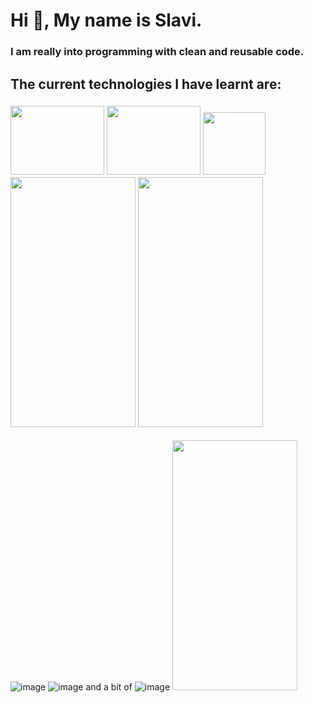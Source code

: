  # Hi 👋, My name is Slavi.
 ### I am really into programming with clean and reusable code.
 ## The current technologies I have learnt are:
 ### <img src="https://github.com/Slaviiiii/Slaviiiii/assets/106228555/f5ad561f-d743-4235-a68a-f24acb6f01d6" width="150" height="110" /> <img src="https://github.com/Slaviiiii/Slaviiiii/assets/106228555/70fcb986-c7db-4663-ae10-030484f40050" width="150" height="110" /> <img src="https://camo.githubusercontent.com/..." data-canonical-src="https://gyazo.com/eb5c5741b6a9a16c692170a41a49c858.png" width="100" height="100" /> <img src="https://camo.githubusercontent.com/..." data-canonical-src="https://gyazo.com/eb5c5741b6a9a16c692170a41a49c858.png" width="200" height="400" /> <img src="https://camo.githubusercontent.com/..." data-canonical-src="https://gyazo.com/eb5c5741b6a9a16c692170a41a49c858.png" width="200" height="400" />
 
 ![image](https://github.com/Slaviiiii/Slaviiiii/assets/106228555/6200c326-5605-4a22-a90e-0c7034468452)
 ![image](https://github.com/Slaviiiii/Slaviiiii/assets/106228555/e42e84b2-53b0-4cc2-904d-cbf8b552896a)
 and a bit of ![image](https://github.com/Slaviiiii/Slaviiiii/assets/106228555/1da7523c-b7c8-4f8f-8d0d-302cf4738fdc)
 <img src="https://camo.githubusercontent.com/..." data-canonical-src="https://gyazo.com/eb5c5741b6a9a16c692170a41a49c858.png" width="200" height="400" />
